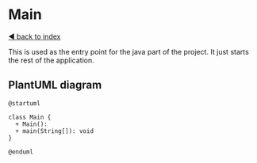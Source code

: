 # Main

[◄ back to index](../index.md)

This is used as the entry point for the java part of the project.
It just starts the rest of the application.

## PlantUML diagram

```puml
@startuml

class Main {
  + Main():
  + main(String[]): void
}

@enduml
```
